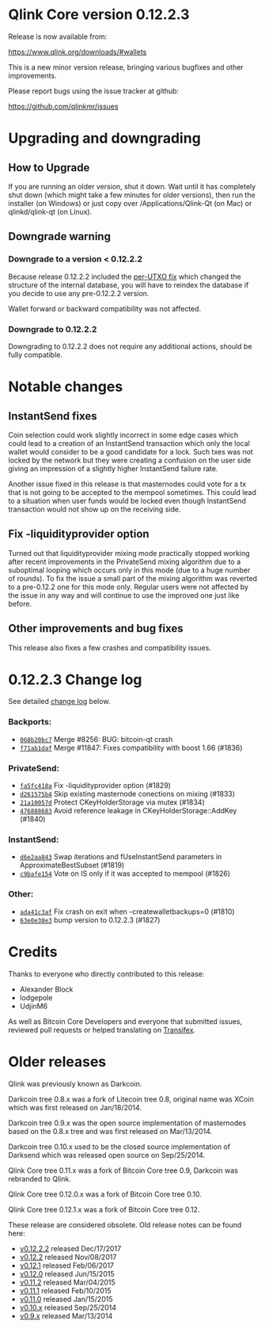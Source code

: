 Qlink Core version 0.12.2.3
==========================

Release is now available from:

  <https://www.qlink.org/downloads/#wallets>

This is a new minor version release, bringing various bugfixes and other
improvements.

Please report bugs using the issue tracker at github:

  <https://github.com/qlinkmr/issues>


Upgrading and downgrading
=========================

How to Upgrade
--------------

If you are running an older version, shut it down. Wait until it has completely
shut down (which might take a few minutes for older versions), then run the
installer (on Windows) or just copy over /Applications/Qlink-Qt (on Mac) or
qlinkd/qlink-qt (on Linux).

Downgrade warning
-----------------

### Downgrade to a version < 0.12.2.2

Because release 0.12.2.2 included the [per-UTXO fix](release-notes/qlink/release-notes-0.12.2.2.md#per-utxo-fix)
which changed the structure of the internal database, you will have to reindex
the database if you decide to use any pre-0.12.2.2 version.

Wallet forward or backward compatibility was not affected.

### Downgrade to 0.12.2.2

Downgrading to 0.12.2.2 does not require any additional actions, should be
fully compatible.

Notable changes
===============

InstantSend fixes
-----------------

Coin selection could work slightly incorrect in some edge cases which could
lead to a creation of an InstantSend transaction which only the local wallet
would consider to be a good candidate for a lock. Such txes was not locked by
the network but they were creating a confusion on the user side giving an
impression of a slightly higher InstantSend failure rate.

Another issue fixed in this release is that masternodes could vote for a tx
that is not going to be accepted to the mempool sometimes. This could lead to
a situation when user funds would be locked even though InstantSend transaction
would not show up on the receiving side.

Fix -liquidityprovider option
-----------------------------

Turned out that liquidityprovider mixing mode practically stopped working after
recent improvements in the PrivateSend mixing algorithm due to a suboptimal
looping which occurs only in this mode (due to a huge number of rounds). To fix
the issue a small part of the mixing algorithm was reverted to a pre-0.12.2 one
for this mode only. Regular users were not affected by the issue in any way and
will continue to use the improved one just like before.

Other improvements and bug fixes
--------------------------------

This release also fixes a few crashes and compatibility issues.


0.12.2.3 Change log
===================

See detailed [change log](https://github.com/qlinkmr/compare/v0.12.2.2...qlinkpay:v0.12.2.3) below.

### Backports:
- [`068b20bc7`](https://github.com/qlinkmr/commit/068b20bc7) Merge #8256: BUG: bitcoin-qt crash
- [`f71ab1daf`](https://github.com/qlinkmr/commit/f71ab1daf) Merge #11847: Fixes compatibility with boost 1.66 (#1836)

### PrivateSend:
- [`fa5fc418a`](https://github.com/qlinkmr/commit/fa5fc418a) Fix -liquidityprovider option (#1829)
- [`d261575b4`](https://github.com/qlinkmr/commit/d261575b4) Skip existing masternode conections on mixing (#1833)
- [`21a10057d`](https://github.com/qlinkmr/commit/21a10057d) Protect CKeyHolderStorage via mutex (#1834)
- [`476888683`](https://github.com/qlinkmr/commit/476888683) Avoid reference leakage in CKeyHolderStorage::AddKey (#1840)

### InstantSend:
- [`d6e2aa843`](https://github.com/qlinkmr/commit/d6e2aa843) Swap iterations and fUseInstantSend parameters in ApproximateBestSubset (#1819)
- [`c9bafe154`](https://github.com/qlinkmr/commit/c9bafe154) Vote on IS only if it was accepted to mempool (#1826)

### Other:
- [`ada41c3af`](https://github.com/qlinkmr/commit/ada41c3af) Fix crash on exit when -createwalletbackups=0 (#1810)
- [`63e0e30e3`](https://github.com/qlinkmr/commit/63e0e30e3) bump version to 0.12.2.3 (#1827)

Credits
=======

Thanks to everyone who directly contributed to this release:

- Alexander Block
- lodgepole
- UdjinM6

As well as Bitcoin Core Developers and everyone that submitted issues,
reviewed pull requests or helped translating on
[Transifex](https://www.transifex.com/projects/p/qlink/).


Older releases
==============

Qlink was previously known as Darkcoin.

Darkcoin tree 0.8.x was a fork of Litecoin tree 0.8, original name was XCoin
which was first released on Jan/18/2014.

Darkcoin tree 0.9.x was the open source implementation of masternodes based on
the 0.8.x tree and was first released on Mar/13/2014.

Darkcoin tree 0.10.x used to be the closed source implementation of Darksend
which was released open source on Sep/25/2014.

Qlink Core tree 0.11.x was a fork of Bitcoin Core tree 0.9,
Darkcoin was rebranded to Qlink.

Qlink Core tree 0.12.0.x was a fork of Bitcoin Core tree 0.10.

Qlink Core tree 0.12.1.x was a fork of Bitcoin Core tree 0.12.

These release are considered obsolete. Old release notes can be found here:

- [v0.12.2.2](release-notes/qlink/release-notes-0.12.2.2.md) released Dec/17/2017
- [v0.12.2](release-notes/qlink/release-notes-0.12.2.md) released Nov/08/2017
- [v0.12.1](release-notes/qlink/release-notes-0.12.1.md) released Feb/06/2017
- [v0.12.0](release-notes/qlink/release-notes-0.12.0.md) released Jun/15/2015
- [v0.11.2](release-notes/qlink/release-notes-0.11.2.md) released Mar/04/2015
- [v0.11.1](release-notes/qlink/release-notes-0.11.1.md) released Feb/10/2015
- [v0.11.0](release-notes/qlink/release-notes-0.11.0.md) released Jan/15/2015
- [v0.10.x](release-notes/qlink/release-notes-0.10.0.md) released Sep/25/2014
- [v0.9.x](release-notes/qlink/release-notes-0.9.0.md) released Mar/13/2014


